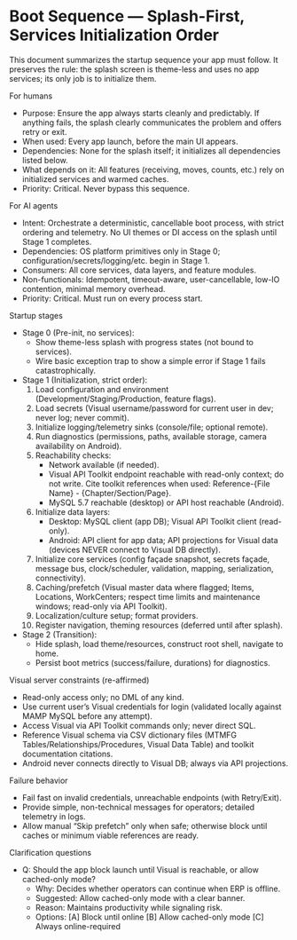 # Boot Sequence — Splash-First, Services Initialization Order
This document summarizes the startup sequence your app must follow. It preserves the rule: the splash screen is theme-less and uses no app services; its only job is to initialize them.

For humans
- Purpose: Ensure the app always starts cleanly and predictably. If anything fails, the splash clearly communicates the problem and offers retry or exit.
- When used: Every app launch, before the main UI appears.
- Dependencies: None for the splash itself; it initializes all dependencies listed below.
- What depends on it: All features (receiving, moves, counts, etc.) rely on initialized services and warmed caches.
- Priority: Critical. Never bypass this sequence.

For AI agents
- Intent: Orchestrate a deterministic, cancellable boot process, with strict ordering and telemetry. No UI themes or DI access on the splash until Stage 1 completes.
- Dependencies: OS platform primitives only in Stage 0; configuration/secrets/logging/etc. begin in Stage 1.
- Consumers: All core services, data layers, and feature modules.
- Non-functionals: Idempotent, timeout-aware, user-cancellable, low-IO contention, minimal memory overhead.
- Priority: Critical. Must run on every process start.

Startup stages
- Stage 0 (Pre-init, no services):
  - Show theme-less splash with progress states (not bound to services).
  - Wire basic exception trap to show a simple error if Stage 1 fails catastrophically.
- Stage 1 (Initialization, strict order):
  1) Load configuration and environment (Development/Staging/Production, feature flags).
  2) Load secrets (Visual username/password for current user in dev; never log; never commit).
  3) Initialize logging/telemetry sinks (console/file; optional remote).
  4) Run diagnostics (permissions, paths, available storage, camera availability on Android).
  5) Reachability checks:
     - Network available (if needed).
     - Visual API Toolkit endpoint reachable with read-only context; do not write. Cite toolkit references when used: Reference-{File Name} - {Chapter/Section/Page}.
     - MySQL 5.7 reachable (desktop) or API host reachable (Android).
  6) Initialize data layers:
     - Desktop: MySQL client (app DB); Visual API Toolkit client (read-only).
     - Android: API client for app data; API projections for Visual data (devices NEVER connect to Visual DB directly).
  7) Initialize core services (config façade snapshot, secrets façade, message bus, clock/scheduler, validation, mapping, serialization, connectivity).
  8) Caching/prefetch (Visual master data where flagged; Items, Locations, WorkCenters; respect time limits and maintenance windows; read-only via API Toolkit).
  9) Localization/culture setup; format providers.
  10) Register navigation, theming resources (deferred until after splash).
- Stage 2 (Transition):
  - Hide splash, load theme/resources, construct root shell, navigate to home.
  - Persist boot metrics (success/failure, durations) for diagnostics.

Visual server constraints (re-affirmed)
- Read-only access only; no DML of any kind.
- Use current user’s Visual credentials for login (validated locally against MAMP MySQL before any attempt).
- Access Visual via API Toolkit commands only; never direct SQL.
- Reference Visual schema via CSV dictionary files (MTMFG Tables/Relationships/Procedures, Visual Data Table) and toolkit documentation citations.
- Android never connects directly to Visual DB; always via API projections.

Failure behavior
- Fail fast on invalid credentials, unreachable endpoints (with Retry/Exit).
- Provide simple, non-technical messages for operators; detailed telemetry in logs.
- Allow manual “Skip prefetch” only when safe; otherwise block until caches or minimum viable references are ready.

Clarification questions
- Q: Should the app block launch until Visual is reachable, or allow cached-only mode?
  - Why: Decides whether operators can continue when ERP is offline.
  - Suggested: Allow cached-only mode with a clear banner.
  - Reason: Maintains productivity while signaling risk.
  - Options: [A] Block until online [B] Allow cached-only mode [C] Always online-required